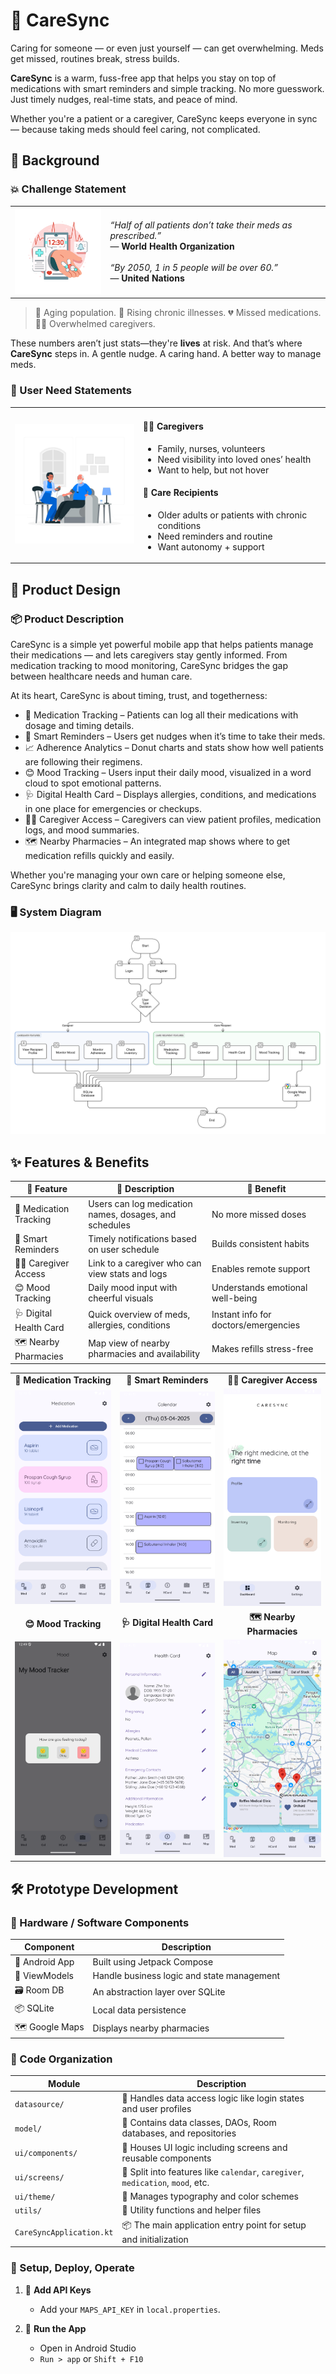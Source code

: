 # 💊 CareSync

Caring for someone — or even just yourself — can get overwhelming. Meds get missed, routines break, stress builds.

**CareSync** is a warm, fuss-free app that helps you stay on top of medications with smart reminders and simple tracking. No more guesswork. Just timely nudges, real-time stats, and peace of mind.

Whether you're a patient or a caregiver, CareSync keeps everyone in sync — because taking meds should feel caring, not complicated.

## 🌱 Background

### 💥 Challenge Statement

<table>
  <tr>
    <td><img src="assets/reminder.jpg" alt="Reminder" width="160"/></td>
    <td>
      <em>“Half of all patients don’t take their meds as prescribed.”</em><br/>
      — <strong>World Health Organization</strong><br/><br/>
      <em>“By 2050, 1 in 5 people will be over 60.”</em><br/>
      — <strong>United Nations</strong>
    </td>
  </tr>
</table>

> 👵 Aging population.
> 💊 Rising chronic illnesses.
> 💔 Missed medications.
> 👨‍⚕️ Overwhelmed caregivers.

These numbers aren’t just stats—they're **lives** at risk. And that’s where **CareSync** steps in. A gentle nudge. A caring hand. A better way to manage meds.

### 👥 User Need Statements

<table>
  <tr>
    <td>
      <img src="assets/users.jpg" alt="User Needs" width="240"/>
    </td>
    <td>
   <h4>👩‍⚕️ Caregivers</h4>
      <ul>
        <li>Family, nurses, volunteers</li>
        <li>Need visibility into loved ones’ health</li>
        <li>Want to help, but not hover</li>
      </ul>
   <h4>🧓 Care Recipients</h4>
      <ul>
        <li>Older adults or patients with chronic conditions</li>
        <li>Need reminders and routine</li>
        <li>Want autonomy + support</li>
      </ul>
   </td>
  </tr>
</table>

## 🎨 Product Design

### 📦 Product Description

CareSync is a simple yet powerful mobile app that helps patients manage their medications — and lets caregivers stay gently informed. From medication tracking to mood monitoring, CareSync bridges the gap between healthcare needs and human care.

At its heart, CareSync is about timing, trust, and togetherness:

- 💊 Medication Tracking – Patients can log all their medications with dosage and timing details.
- 🔔 Smart Reminders – Users get nudges when it’s time to take their meds.
- 📈 Adherence Analytics – Donut charts and stats show how well patients are following their regimens.
- 😊 Mood Tracking – Users input their daily mood, visualized in a word cloud to spot emotional patterns.
- 🩺 Digital Health Card – Displays allergies, conditions, and medications in one place for emergencies or checkups.
- 🧑‍⚕️ Caregiver Access – Caregivers can view patient profiles, medication logs, and mood summaries.
- 🗺️ Nearby Pharmacies – An integrated map shows where to get medication refills quickly and easily.

Whether you're managing your own care or helping someone else, CareSync brings clarity and calm to daily health routines.

### 🖥️ System Diagram

![System Diagram](assets/system-diagram.png)

## ✨ Features & Benefits

| 🧩 Feature             | 📝 Description                                         | 🌟 Benefit                           |
| ---------------------- | ------------------------------------------------------ | ------------------------------------ |
| 💊 Medication Tracking | Users can log medication names, dosages, and schedules | No more missed doses                 |
| 🔔 Smart Reminders     | Timely notifications based on user schedule            | Builds consistent habits             |
| 🧑‍⚕️ Caregiver Access    | Link to a caregiver who can view stats and logs        | Enables remote support               |
| 😊 Mood Tracking       | Daily mood input with cheerful visuals                 | Understands emotional well-being     |
| 🩺 Digital Health Card | Quick overview of meds, allergies, conditions          | Instant info for doctors/emergencies |
| 🗺️ Nearby Pharmacies   | Map view of nearby pharmacies and availability         | Makes refills stress-free            |

<table>
  <tr>
    <td align="center"><b>💊 Medication Tracking</b></td>
    <td align="center"><b>🔔 Smart Reminders</b></td>
    <td align="center"><b>🧑‍⚕️ Caregiver Access</b></td>
  </tr>
  <tr>
    <td><img src="assets/medication.png" alt="Medication Tracking" width="240"/></td>
    <td><img src="assets/calendar.png" alt="Smart Reminders" width="240"/></td>
    <td><img src="assets/caregiver.png" alt="Caregiver Access" width="240"/></td>
  </tr>
  <tr>
    <td align="center"><b>😊 Mood Tracking</b></td>
    <td align="center"><b>🩺 Digital Health Card</b></td>
    <td align="center"><b>🗺️ Nearby Pharmacies</b></td>
  </tr>
  <tr>
    <td><img src="assets/mood.png" alt="Mood Tracking" width="240"/></td>
    <td><img src="assets/healthcard.png" alt="Digital Health Card" width="240"/></td>
    <td><img src="assets/map.png" alt="Nearby Pharmacies" width="240"/></td>
  </tr>
</table>

## 🛠️ Prototype Development

### 🧩 Hardware / Software Components

| Component      | Description                                |
| -------------- | ------------------------------------------ |
| 📱 Android App | Built using Jetpack Compose                |
| 🧠 ViewModels  | Handle business logic and state management |
| 🗃️ Room DB     | An abstraction layer over SQLite           |
| 📦 SQLite      | Local data persistence                     |
| 🗺️ Google Maps | Displays nearby pharmacies                 |

### 📁 Code Organization

| **Module**               | **Description**                                                                 |
| ------------------------ | ------------------------------------------------------------------------------- |
| `datasource/`            | 🔌 Handles data access logic like login states and user profiles                |
| `model/`                 | 🧠 Contains data classes, DAOs, Room databases, and repositories                |
| `ui/components/`         | 🎨 Houses UI logic including screens and reusable components                    |
| `ui/screens/`            | 📱 Split into features like `calendar`, `caregiver`, `medication`, `mood`, etc. |
| `ui/theme/`              | 🎨 Manages typography and color schemes                                         |
| `utils/`                 | 🧰 Utility functions and helper files                                           |
| `CareSyncApplication.kt` | 📦 The main application entry point for setup and initialization                |

### 🚀 Setup, Deploy, Operate

1. 🔐 **Add API Keys**

   - Add your `MAPS_API_KEY` in `local.properties`.

2. 🧪 **Run the App**
   - Open in Android Studio
   - `Run > app` or `Shift + F10`